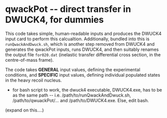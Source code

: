 # qwackPot -- direct transfer in DWUCK4, for dummies 

This code takes simple, human-readable inputs and produces the DWUCK4 input card to perform this calcualtion. Additionally, bundled into this is `runQwackAndDwuck.sh`, which is another step removed from DWUCK4 and generates the qwackPot inputs, runs DWUCK4, and then suitably renames the output file `for020.dat` (inelastic transfer differential cross section, in the centre-of-mass frame). 

The code takes **GENERAL** input values, defining the experimental conditions, and **SPECIFIC** input values, defining individual populated states in the heavy recoil nucleus.

- for bash script to work, the dwuck4 executable, DWUCK4.exe, has to be as the same path -- i.e. /path/to/runQwackAndDwuck.sh, /path/to/qwuackPot/... and /path/to/DWUCK4.exe. Else, edit bash.

(expand on this....)
